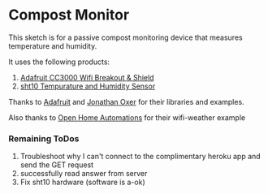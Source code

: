 # Compost Monitor

This sketch is for a passive compost monitoring device that measures temperature and humidity.

It uses the following products:

1. [Adafruit CC3000 Wifi Breakout & Shield](https://www.adafruit.com/products/1469)
2. [sht10 Tempurature and Humidity Sensor](http://www.adafruit.com/product/1298)

Thanks to [Adafruit](https://github.com/adafruit/Adafruit_CC3000_Library) and [Jonathan Oxer](https://github.com/practicalarduino/SHT1x) for their libraries and examples.

Also thanks to [Open Home Automations](https://github.com/openhomeautomation/wifi-weather-station) for their wifi-weather example


### Remaining ToDos
1. Troubleshoot why I can't connect to the complimentary heroku app and send the GET request
2. successfully read answer from server
3. Fix sht10 hardware (software is a-ok)
